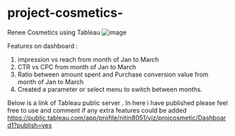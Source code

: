 # project-cosmetics-
Renee Cosmetics using Tableau
![image](https://user-images.githubusercontent.com/32134641/225195774-64ea09db-2d70-4010-806b-abf32bde25ff.png)

Features on dashboard : 
1. impression vs reach from month of Jan to March
2. CTR vs CPC from month of Jan to March
3. Ratio between amount spent and Purchase conversion value from month of Jan to March
4. Created a parameter or select menu to switch between months.

Below is a link of Tableau public server . In here i have published please feel free to use and comment if any extra features could be added
https://public.tableau.com/app/profile/nitin8051/viz/projcosmetic/Dashboard1?publish=yes

